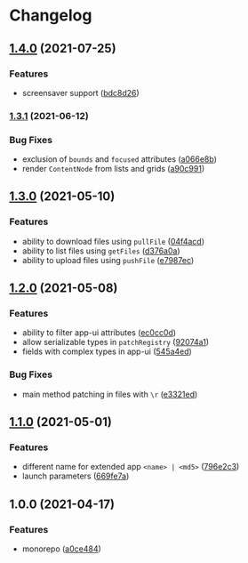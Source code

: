# Changelog

## [1.4.0](https://www.github.com/dlenroc/node-roku/compare/roku-odc-v1.3.1...roku-odc-v1.4.0) (2021-07-25)


### Features

* screensaver support ([bdc8d26](https://www.github.com/dlenroc/node-roku/commit/bdc8d269f8b8fba7aa8646b9318830923b60f11c))

### [1.3.1](https://www.github.com/dlenroc/node-roku/compare/roku-odc-v1.3.0...roku-odc-v1.3.1) (2021-06-12)


### Bug Fixes

* exclusion of `bounds` and `focused` attributes ([a066e8b](https://www.github.com/dlenroc/node-roku/commit/a066e8bc0ba2397e31f29dc50b50330aa2088a5b))
* render `ContentNode` from lists and grids ([a90c991](https://www.github.com/dlenroc/node-roku/commit/a90c9919d9d8603e81f92f56366df48a8ec96420))

## [1.3.0](https://www.github.com/dlenroc/node-roku/compare/roku-odc-v1.2.0...roku-odc-v1.3.0) (2021-05-10)


### Features

* ability to download files using `pullFile` ([04f4acd](https://www.github.com/dlenroc/node-roku/commit/04f4acd9bf28832cbf17754c2609190cd73365ff))
* ability to list files using `getFiles` ([d376a0a](https://www.github.com/dlenroc/node-roku/commit/d376a0a435526f875ec210937cf4c63f942d44f0))
* ability to upload files using `pushFile` ([e7987ec](https://www.github.com/dlenroc/node-roku/commit/e7987ec4c13742334b0e0a419ddbee5c230dad2b))

## [1.2.0](https://www.github.com/dlenroc/node-roku/compare/roku-odc-v1.1.0...roku-odc-v1.2.0) (2021-05-08)


### Features

* ability to filter app-ui attributes ([ec0cc0d](https://www.github.com/dlenroc/node-roku/commit/ec0cc0d3a4cb17f4aed29e751b11b5176c54eaaf))
* allow serializable types in `patchRegistry` ([92074a1](https://www.github.com/dlenroc/node-roku/commit/92074a1bf8367423668dcdf45f05bc046215a9ea))
* fields with complex types in app-ui ([545a4ed](https://www.github.com/dlenroc/node-roku/commit/545a4ed34aec085ec87d2a01d0430bcc69967e49))


### Bug Fixes

* main method patching in files with `\r` ([e3321ed](https://www.github.com/dlenroc/node-roku/commit/e3321ed83d70c7827a97bd6b9ab13dd61fa8b8d7))

## [1.1.0](https://www.github.com/dlenroc/node-roku/compare/roku-odc-v1.0.0...roku-odc-v1.1.0) (2021-05-01)


### Features

* different name for extended app `<name> | <md5>` ([796e2c3](https://www.github.com/dlenroc/node-roku/commit/796e2c314124ecaeae1ef98c8e4f07aaabdf7643))
* launch parameters ([669fe7a](https://www.github.com/dlenroc/node-roku/commit/669fe7a215ce7411efce921d2d6c5ecb0112cbbe))

## 1.0.0 (2021-04-17)


### Features

* monorepo ([a0ce484](https://www.github.com/dlenroc/node-roku/commit/a0ce484ee2acdd9e6e183e515940ae8bf218d325))
